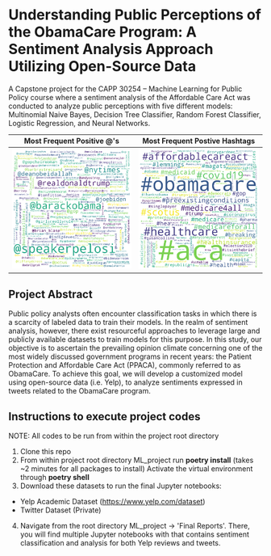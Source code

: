 # Understanding Public Perceptions of the ObamaCare Program: A Sentiment Analysis Approach Utilizing Open-Source Data
A Capstone project for the CAPP 30254 – Machine Learning for Public Policy course where a sentiment analysis of the Affordable Care Act was conducted to analyze public perceptions with five different models: Multinomial Naive Bayes, Decision Tree Classifier, Random Forest Classifier, Logistic Regression, and Neural Networks.

| Most Frequent Positive @'s | Most Frequent Postive Hashtags |
|----------------------------|--------------------------------|
| ![Alt Text](https://github.com/KCPalisoc/ML_project/blob/main/Graphs/ats.png) | ![Alt Text](https://github.com/KCPalisoc/ML_project/blob/main/Graphs/hashtags.png) |

## Project Abstract
Public policy analysts often encounter classification tasks in which there is a scarcity of labeled data to train their models. In the realm of sentiment analysis, however, there exist resourceful approaches to leverage large and publicly available datasets to train models for this purpose. In this study, our objective is to ascertain the prevailing opinion climate concerning one of the most widely discussed government programs in recent years: the Patient Protection and Affordable Care Act (PPACA), commonly referred to as ObamaCare. To achieve this goal, we will develop a customized model using open-source data (i.e. Yelp), to analyze sentiments expressed in tweets related to the ObamaCare program.

## Instructions to execute project codes
NOTE: All codes to be run from within the project root directory

1. Clone this repo
2. From within project root directory ML_project run **poetry install** (takes ~2 minutes for all packages to install)
Activate the virtual environment through **poetry shell**
3. Download these datasets to run the final Jupyter notebooks:
  * Yelp Academic Dataset (https://www.yelp.com/dataset)
  * Twitter Dataset (Private)
4. Navigate from the root directory ML_project -> 'Final Reports'. There, you will find multiple Jupyter notebooks with that contains sentiment classification and analysis for both Yelp reviews and tweets.
